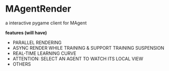 # MAgentRender
a interactive pygame client for MAgent

**features (will have)**

- PARALLEL RENDERING
- ASYNC RENDER WHILE TRAINING & SUPPORT TRAINING SUSPENSION
- REAL-TIME LEARNING CURVE
- ATTENTION: SELECT AN AGENT TO WATCH ITS LOCAL VIEW
- OTHERS